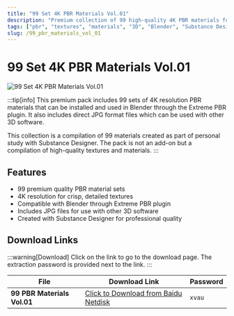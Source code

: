 ```yaml
---
title: "99 Set 4K PBR Materials Vol.01"
description: "Premium collection of 99 high-quality 4K PBR materials for 3D projects"
tags: ["pbr", "textures", "materials", "3D", "Blender", "Substance Designer", "CG assets", "3D software", "design tools", "creative software"]
slug: /99_pbr_materials_vol_01
---
```

<!--Above is Setting Part-generate depend on content meet Google Seo, you need to balance automation efficiency with Google’s core ranking factors—especially E-E-A-T (Experience, Expertise, Authoritativeness, Trustworthiness), -->

<!--First Part-This is Title -->
# 99 Set 4K PBR Materials Vol.01

<!--Second Part-This is First Banner -->
![99 Set 4K PBR Materials Vol.01](https://www.gfxcamp.com/wp-content/uploads/2025/08/99-Pbr-Materials-Vol.01.jpg)

:::tip[info]
This premium pack includes 99 sets of 4K resolution PBR materials that can be installed and used in Blender through the Extreme PBR plugin. It also includes direct JPG format files which can be used with other 3D software.

This collection is a compilation of 99 materials created as part of personal study with Substance Designer. The pack is not an add-on but a compilation of high-quality textures and materials.
:::

## Features

- 99 premium quality PBR material sets
- 4K resolution for crisp, detailed textures
- Compatible with Blender through Extreme PBR plugin
- Includes JPG files for use with other 3D software
- Created with Substance Designer for professional quality

<!-- The Last Part-Download -->
## Download Links
:::warning[Download]
Click on the link to go to the download page. The extraction password is provided next to the link.
:::

| File                       | Download Link                                                              | Password |
| -------------------------- | -------------------------------------------------------------------------- | -------- |
| **99 PBR Materials Vol.01** | [Click to Download from Baidu Netdisk](https://pan.baidu.com/s/1SpBc3aLAQnRLA80AJJMHxA?pwd=xvau) | `xvau`   |